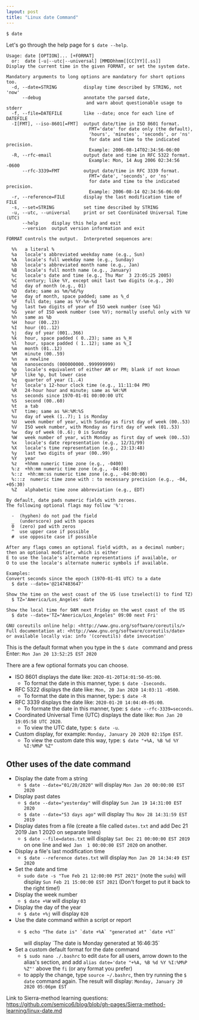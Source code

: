 ```yaml
---
layout: post
title: "Linux date Command"
---
```


`$ date `

Let's go through the help page for `$ date --help`. 

```
Usage: date [OPTION]... [+FORMAT]
  or:  date [-u|--utc|--universal] [MMDDhhmm[[CC]YY][.ss]]
Display the current time in the given FORMAT, or set the system date.

Mandatory arguments to long options are mandatory for short options too.
  -d, --date=STRING          display time described by STRING, not 'now'
      --debug                annotate the parsed date,
                              and warn about questionable usage to stderr
  -f, --file=DATEFILE        like --date; once for each line of DATEFILE
  -I[FMT], --iso-8601[=FMT]  output date/time in ISO 8601 format.
                               FMT='date' for date only (the default),
                               'hours', 'minutes', 'seconds', or 'ns'
                               for date and time to the indicated precision.
                               Example: 2006-08-14T02:34:56-06:00
  -R, --rfc-email            output date and time in RFC 5322 format.
                               Example: Mon, 14 Aug 2006 02:34:56 -0600
      --rfc-3339=FMT         output date/time in RFC 3339 format.
                               FMT='date', 'seconds', or 'ns'
                               for date and time to the indicated precision.
                               Example: 2006-08-14 02:34:56-06:00
  -r, --reference=FILE       display the last modification time of FILE
  -s, --set=STRING           set time described by STRING
  -u, --utc, --universal     print or set Coordinated Universal Time (UTC)
      --help     display this help and exit
      --version  output version information and exit

FORMAT controls the output.  Interpreted sequences are:

  %%   a literal %
  %a   locale's abbreviated weekday name (e.g., Sun)
  %A   locale's full weekday name (e.g., Sunday)
  %b   locale's abbreviated month name (e.g., Jan)
  %B   locale's full month name (e.g., January)
  %c   locale's date and time (e.g., Thu Mar  3 23:05:25 2005)
  %C   century; like %Y, except omit last two digits (e.g., 20)
  %d   day of month (e.g., 01)
  %D   date; same as %m/%d/%y
  %e   day of month, space padded; same as %_d
  %F   full date; same as %Y-%m-%d
  %g   last two digits of year of ISO week number (see %G)
  %G   year of ISO week number (see %V); normally useful only with %V
  %h   same as %b
  %H   hour (00..23)
  %I   hour (01..12)
  %j   day of year (001..366)
  %k   hour, space padded ( 0..23); same as %_H
  %l   hour, space padded ( 1..12); same as %_I
  %m   month (01..12)
  %M   minute (00..59)
  %n   a newline
  %N   nanoseconds (000000000..999999999)
  %p   locale's equivalent of either AM or PM; blank if not known
  %P   like %p, but lower case
  %q   quarter of year (1..4)
  %r   locale's 12-hour clock time (e.g., 11:11:04 PM)
  %R   24-hour hour and minute; same as %H:%M
  %s   seconds since 1970-01-01 00:00:00 UTC
  %S   second (00..60)
  %t   a tab
  %T   time; same as %H:%M:%S
  %u   day of week (1..7); 1 is Monday
  %U   week number of year, with Sunday as first day of week (00..53)
  %V   ISO week number, with Monday as first day of week (01..53)
  %w   day of week (0..6); 0 is Sunday
  %W   week number of year, with Monday as first day of week (00..53)
  %x   locale's date representation (e.g., 12/31/99)
  %X   locale's time representation (e.g., 23:13:48)
  %y   last two digits of year (00..99)
  %Y   year
  %z   +hhmm numeric time zone (e.g., -0400)
  %:z  +hh:mm numeric time zone (e.g., -04:00)
  %::z  +hh:mm:ss numeric time zone (e.g., -04:00:00)
  %:::z  numeric time zone with : to necessary precision (e.g., -04, +05:30)
  %Z   alphabetic time zone abbreviation (e.g., EDT)

By default, date pads numeric fields with zeroes.
The following optional flags may follow '%':

  -  (hyphen) do not pad the field
  _  (underscore) pad with spaces
  0  (zero) pad with zeros
  ^  use upper case if possible
  #  use opposite case if possible

After any flags comes an optional field width, as a decimal number;
then an optional modifier, which is either
E to use the locale's alternate representations if available, or
O to use the locale's alternate numeric symbols if available.

Examples:
Convert seconds since the epoch (1970-01-01 UTC) to a date
  $ date --date='@2147483647'

Show the time on the west coast of the US (use tzselect(1) to find TZ)
  $ TZ='America/Los_Angeles' date

Show the local time for 9AM next Friday on the west coast of the US
  $ date --date='TZ="America/Los_Angeles" 09:00 next Fri'

GNU coreutils online help: <http://www.gnu.org/software/coreutils/>
Full documentation at: <http://www.gnu.org/software/coreutils/date>
or available locally via: info '(coreutils) date invocation'
```

This is the default format when you type in the  `$ date ` command and press Enter:
`Mon Jan 20 13:52:25 EST 2020`

There are a few optional formats you can choose. 

- ISO 8601 displays the date like: `2020-01-20T14:01:50-05:00`.
  - To format the date in this manner, type: `$ date -Iseconds`.
- RFC 5322 displays the date like: `Mon, 20 Jan 2020 14:03:11 -0500`.
  - To format the date in this manner, type: `$ date -R` 
- RFC 3339 displays the date like: `2020-01-20 14:04:49-05:00`.
  - To formate the date in this manner, type: `$ date --rfc-3339=seconds`.
- Coordinated Universal Time (UTC) displays the date like: `Mon Jan 20 19:05:58 UTC 2020`.
  - To view the UTC date, type: `$ date -u`.
- Custom display, for example: `Monday, January 20 2020 02:15pm EST`.
  - To view the custom date this way, type: `$ date "+%A, %B %d %Y %I:%M%P %Z"`

## Other uses of the date command

- Display the date from a string
  - `$ date --date="01/20/2020"` will display `Mon Jan 20 00:00:00 EST 2020`
- Display past dates
  - `$ date --date="yesterday"` will display `Sun Jan 19 14:31:00 EST 2020`
  - `$ date --date="53 days ago"` will display `Thu Nov 28 14:31:59 EST 2019`
- Display dates from a file (create a file called `dates.txt` and add Dec 21 2019 Jan 1 2020 on separate lines)
  - `$ date --file=dates.txt` will display `Sat Dec 21 00:00:00 EST 2019` on one line and `Wed Jan  1 00:00:00 EST 2020` on another.
- Display a file's last modification time
  - `$ date --reference dates.txt` will display `Mon Jan 20 14:34:49 EST 2020`
- Set the date and time
  - `sudo date -s "Tue Feb 21 12:00:00 PST 2021"` (note the `sudo`) will display `Sun Feb 21 15:00:00 EST 2021` (Don't forget to put it back to the right time!)
- Display the week number
  - `$ date +%W` will display `03`
- Display the day of the year
  - `$ date +%j` will display `020`
- Use the date command within a script or report
  - <pre><code>$ echo "The date is" `date +%A` "generated at" `date +%T`</code></pre> will display `The date is Monday generated at 16:46:35`
- Set a custom default format for the date command
  - `$ sudo nano ./.bashrc` to edit `date` for all users, arrow down to the alias's section, and add `alias date='date "+%A, %B %d %Y %I:%M%P %Z"'` above the `fi` (or any format you prefer)
  - to apply the change, type `source ~/.bashrc`, then try running the `$ date` command again. The result will display: `Monday, January 20 2020 05:06pm EST`

Link to Sierra-method learning questions: https://github.com/semico6/blog/blob/gh-pages/Sierra-method-learning/linux-date.md
